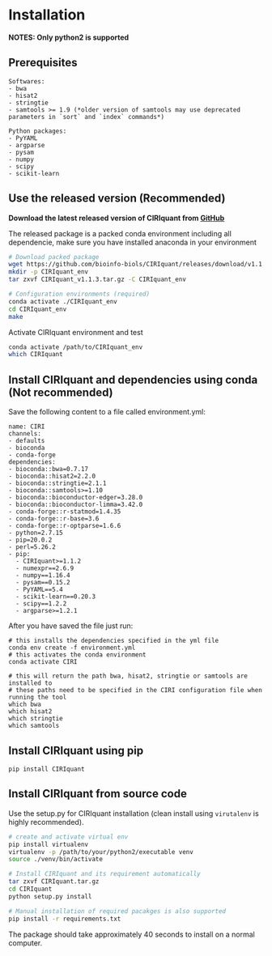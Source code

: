 # Installation

**NOTES: Only python2 is supported**

## Prerequisites

```
Softwares:
- bwa
- hisat2
- stringtie
- samtools >= 1.9 (*older version of samtools may use deprecated parameters in `sort` and `index` commands*)

Python packages:
- PyYAML
- argparse
- pysam
- numpy
- scipy
- scikit-learn
```

## Use the released version (Recommended)

**Download the latest released version of CIRIquant from [GitHub](https://github.com/Kevinzjy/CIRIquant/releases)**

The released package is a packed conda environment including all dependencie, make sure you have installed anaconda in your environment

```bash
# Download packed package
wget https://github.com/bioinfo-biols/CIRIquant/releases/download/v1.1.3/CIRIquant_v1.1.3.tar.gz
mkdir -p CIRIquant_env
tar zxvf CIRIquant_v1.1.3.tar.gz -C CIRIquant_env

# Configuration environments (required)
conda activate ./CIRIquant_env
cd CIRIquant_env
make
```

Activate CIRIquant environment and test

```bash
conda activate /path/to/CIRIquant_env
which CIRIquant
```

## Install CIRIquant and dependencies using conda (Not recommended)

Save the following content to a file called environment.yml:

```
name: CIRI
channels:
- defaults
- bioconda
- conda-forge
dependencies:
- bioconda::bwa=0.7.17
- bioconda::hisat2=2.2.0
- bioconda::stringtie=2.1.1
- bioconda::samtools>=1.10
- bioconda::bioconductor-edger=3.28.0
- bioconda::bioconductor-limma=3.42.0
- conda-forge::r-statmod=1.4.35
- conda-forge::r-base=3.6
- conda-forge::r-optparse=1.6.6
- python=2.7.15
- pip=20.0.2
- perl=5.26.2
- pip:
  - CIRIquant>=1.1.2
  - numexpr==2.6.9
  - numpy==1.16.4
  - pysam==0.15.2
  - PyYAML==5.4
  - scikit-learn==0.20.3
  - scipy==1.2.2
  - argparse>=1.2.1
```

After you have saved the file just run:
```
# this installs the dependencies specified in the yml file
conda env create -f environment.yml
# this activates the conda environment
conda activate CIRI

# this will return the path bwa, hisat2, stringtie or samtools are installed to
# these paths need to be specified in the CIRI configuration file when running the tool
which bwa
which hisat2
which stringtie
which samtools
```

## Install CIRIquant using pip

```
pip install CIRIquant
```

## Install CIRIquant from source code

Use the setup.py for CIRIquant installation (clean install using `virutalenv` is highly recommended).

```bash
# create and activate virtual env
pip install virtualenv
virtualenv -p /path/to/your/python2/executable venv
source ./venv/bin/activate

# Install CIRIquant and its requirement automatically
tar zxvf CIRIquant.tar.gz
cd CIRIquant
python setup.py install

# Manual installation of required pacakges is also supported
pip install -r requirements.txt
```

The package should take approximately 40 seconds to install on a normal computer.

